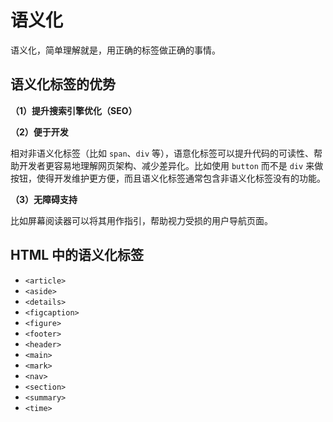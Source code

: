 # 语义化

语义化，简单理解就是，用正确的标签做正确的事情。

## 语义化标签的优势

**（1）提升搜索引擎优化（SEO）**

**（2）便于开发**

相对非语义化标签（比如 `span`、`div` 等），语意化标签可以提升代码的可读性、帮助开发者更容易地理解网页架构、减少差异化。比如使用 `button` 而不是 `div` 来做按钮，使得开发维护更方便，而且语义化标签通常包含非语义化标签没有的功能。

**（3）无障碍支持**

比如屏幕阅读器可以将其用作指引，帮助视力受损的用户导航页面。

## HTML 中的语义化标签

* `<article>`
* `<aside>`
* `<details>`
* `<figcaption>`
* `<figure>`
* `<footer>`
* `<header>`
* `<main>`
* `<mark>`
* `<nav>`
* `<section>`
* `<summary>`
* `<time>`
